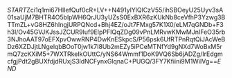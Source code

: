 $START$Zci1q1mi67HlIefQuf0cR+LV++N491ylYlQlCzV55/ihSBOeyU25Uyv3sA01saUjM7BHTR4O5blpWH6QrJU3yUZsS0ExBXR6zKUkNb8ceVfhP3Yzwg3BTTmZL+vG8HZ6hIngjURPQNcd+Bhj4EZ/oJt7FMxg57K1X0/eLM7qGNDb+F3h3l/Ov45GVJKJssJZCUR9luf9ElpPFIQqZDg09vPnLMRvwKMwMJnIFeO35rb3NJhoAAT97oEFXpvOwwRNP4DwKnESkpcS/P56psk6UfRTPnRqtQiJAcWeBDz6XZDJjtLNgelqbBOoT0jw1k7I8Ub2mEZy5iPCeMTNfYd9gNXd7WoBxM5rmQ7zcKXiM5+7WXTRkeIkOUttC/yNS64Wmmf1DoK9VQ6Sb6jADZg/IrEdgmcfgjPdt2gBUXfdjdRUxjS3ldNCFynxGlqnaC+PUGQ/3FY7Kfiini9M1WiIVg==$END$